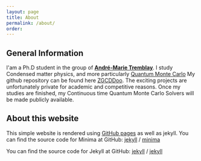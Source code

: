 ```yaml
---
layout: page
title: About
permalink: /about/
order: 
---
```


## General Information

I'am a Ph.D student in the group of [**André-Marie Tremblay**](https://www.physique.usherbrooke.ca/pages/en/node/3412).
I study Condensed matter physics, and more particularly [Quantum Monte Carlo](https://journals.aps.org/rmp/abstract/10.1103/RevModPhys.83.349)
My github repository can be found here [ZGCDDoo](https://github.com/ZGCDDoo).
The exciting projects are unfortunately private for academic and competitive reasons. Once my studies are finished, my Continuous time Quantum Monte Carlo Solvers will be made publicly available. 




## About this website
This simple website is rendered using [GitHub pages](https://pages.github.com/) as well as jekyll.
You can find the source code for Minima at GitHub:
[jekyll][jekyll-organization] /
[minima](https://github.com/jekyll/minima)

You can find the source code for Jekyll at GitHub:
[jekyll][jekyll-organization] /
[jekyll](https://github.com/jekyll/jekyll)


[jekyll-organization]: https://github.com/jekyll
